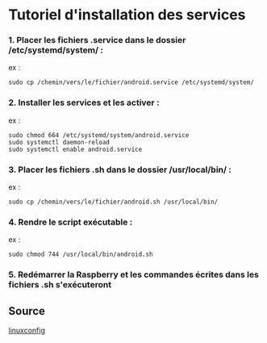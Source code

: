 # Tutoriel d'installation des services

### 1. Placer les fichiers .service dans le dossier /etc/systemd/system/ :
  ex :
  
   ```
   sudo cp /chemin/vers/le/fichier/android.service /etc/systemd/system/
   ```

### 2. Installer les services et les activer : 
  ex :
  
   ```
   sudo chmod 664 /etc/systemd/system/android.service
   sudo systemctl daemon-reload
   sudo systemctl enable android.service
   ```
   
### 3. Placer les fichiers .sh dans le dossier /usr/local/bin/ :
  ex :
  
   ```  
   sudo cp /chemin/vers/le/fichier/android.sh /usr/local/bin/
   ```
   
### 4. Rendre le script exécutable :
  ex :
  
   ```
   sudo chmod 744 /usr/local/bin/android.sh
   ```

### 5. Redémarrer la Raspberry et les commandes écrites dans les fichiers .sh s'exécuteront


## Source
[linuxconfig](https://linuxconfig.org/how-to-automatically-execute-shell-script-at-startup-boot-on-systemd-linux)



